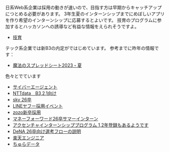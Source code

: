 日系Web系企業は採用の動きが速いので、目指す方は早期からキャッチアップにつとめる必要があります。
3年生夏のインターンシップまでにめぼしいアプリを作り希望のインターンシップに応募するとよいです。
技育のプログラムに参加するとハッカソンへの誘導など有益な情報をえられそうですよ。
- [技育](https://talent.supporterz.jp/geekpjt/)

テック系企業では新B3の内定がではじめています。
参考までに昨年の情報です：
- [魔法のスプレッドシート2023・夏](https://deep-professor-e3c.notion.site/049ca5329bbc4493bc9f4f5b3727d027?v=3b000340195242b0bd4b0741063ec259)

色々とでています
- [サイバーエージェント](https://www.cyberagent.co.jp/careers/students/event/season=2024)
- [NTTdata　B3,2,1向け](https://nttdata-recruit.com/event/internship.html)
- [sky 26卒](https://www.sky-recruit.jp/internship/)
- [LINEヤフー採用イベント](https://www.lycorp.co.jp/ja/recruit/event/#all)
- [zozo新卒採用](https://corp.zozo.com/recruit/newgraduate/)
- [マネーフォーワード26卒サマーインターン](https://moneyforward-recruit.snar.jp/index.aspx)
- [アクセンチャインターンシッププログラム 1,2年登録もあるようです](https://www.accenture.com/jp-ja/careers/local/students-internship)
- [DeNA 26卒向け選考フローの説明](https://student.dena.com/earlyselection)
- [楽天エンジニア](https://corp.rakuten.co.jp/careers/graduates/recruit_engineer/?l-id=%2Fgraduates%2Fheader-e)
- [ちゅらデータ](https://churadata.okinawa/jobs/summer-internship2024/)


